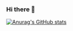 ### Hi there 👋
[![Anurag's GitHub stats](https://github-readme-stats.vercel.app/api?username=mhy1264)](https://github.com/anuraghazra/github-readme-stats)
<!--
**mhy1264/mhy1264** is a ✨ _special_ ✨ repository because its `README.md` (this file) appears on your GitHub profile.

Here are some ideas to get you started:

- 🔭 I’m currently working on ...
- 🌱 I’m currently learning ...
- 👯 I’m looking to collaborate on ...
- 🤔 I’m looking for help with ...
- 💬 Ask me about ...
- 📫 How to reach me: ...
- 😄 Pronouns: ...
- ⚡ Fun fact: ...
-->
